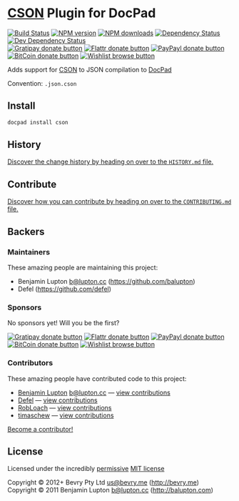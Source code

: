 # [CSON](https://github.com/bevry/cson) Plugin for DocPad

<!-- BADGES/ -->

[![Build Status](https://img.shields.io/travis/docpad/docpad-plugin-cson/master.svg)](http://travis-ci.org/docpad/docpad-plugin-cson "Check this project's build status on TravisCI")
[![NPM version](https://img.shields.io/npm/v/docpad-plugin-cson.svg)](https://npmjs.org/package/docpad-plugin-cson "View this project on NPM")
[![NPM downloads](https://img.shields.io/npm/dm/docpad-plugin-cson.svg)](https://npmjs.org/package/docpad-plugin-cson "View this project on NPM")
[![Dependency Status](https://img.shields.io/david/docpad/docpad-plugin-cson.svg)](https://david-dm.org/docpad/docpad-plugin-cson)
[![Dev Dependency Status](https://img.shields.io/david/dev/docpad/docpad-plugin-cson.svg)](https://david-dm.org/docpad/docpad-plugin-cson#info=devDependencies)<br/>
[![Gratipay donate button](https://img.shields.io/gratipay/docpad.svg)](https://www.gratipay.com/docpad/ "Donate weekly to this project using Gratipay")
[![Flattr donate button](https://img.shields.io/badge/flattr-donate-yellow.svg)](http://flattr.com/thing/344188/balupton-on-Flattr "Donate monthly to this project using Flattr")
[![PayPayl donate button](https://img.shields.io/badge/paypal-donate-yellow.svg)](https://www.paypal.com/cgi-bin/webscr?cmd=_s-xclick&hosted_button_id=QB8GQPZAH84N6 "Donate once-off to this project using Paypal")
[![BitCoin donate button](https://img.shields.io/badge/bitcoin-donate-yellow.svg)](https://coinbase.com/checkouts/9ef59f5479eec1d97d63382c9ebcb93a "Donate once-off to this project using BitCoin")
[![Wishlist browse button](https://img.shields.io/badge/wishlist-donate-yellow.svg)](http://amzn.com/w/2F8TXKSNAFG4V "Buy an item on our wishlist for us")

<!-- /BADGES -->


Adds support for [CSON](https://github.com/bevry/cson) to JSON compilation to [DocPad](https://docpad.org)

Convention:  `.json.cson`


## Install

``` bash
docpad install cson
```

<!-- HISTORY/ -->

## History
[Discover the change history by heading on over to the `HISTORY.md` file.](https://github.com/docpad/docpad-plugin-cson/blob/master/HISTORY.md#files)

<!-- /HISTORY -->


<!-- CONTRIBUTE/ -->

## Contribute

[Discover how you can contribute by heading on over to the `CONTRIBUTING.md` file.](https://github.com/docpad/docpad-plugin-cson/blob/master/CONTRIBUTING.md#files)

<!-- /CONTRIBUTE -->


<!-- BACKERS/ -->

## Backers

### Maintainers

These amazing people are maintaining this project:

- Benjamin Lupton <b@lupton.cc> (https://github.com/balupton)
- Defel (https://github.com/defel)

### Sponsors

No sponsors yet! Will you be the first?

[![Gratipay donate button](https://img.shields.io/gratipay/docpad.svg)](https://www.gratipay.com/docpad/ "Donate weekly to this project using Gratipay")
[![Flattr donate button](https://img.shields.io/badge/flattr-donate-yellow.svg)](http://flattr.com/thing/344188/balupton-on-Flattr "Donate monthly to this project using Flattr")
[![PayPayl donate button](https://img.shields.io/badge/paypal-donate-yellow.svg)](https://www.paypal.com/cgi-bin/webscr?cmd=_s-xclick&hosted_button_id=QB8GQPZAH84N6 "Donate once-off to this project using Paypal")
[![BitCoin donate button](https://img.shields.io/badge/bitcoin-donate-yellow.svg)](https://coinbase.com/checkouts/9ef59f5479eec1d97d63382c9ebcb93a "Donate once-off to this project using BitCoin")
[![Wishlist browse button](https://img.shields.io/badge/wishlist-donate-yellow.svg)](http://amzn.com/w/2F8TXKSNAFG4V "Buy an item on our wishlist for us")

### Contributors

These amazing people have contributed code to this project:

- [Benjamin Lupton](https://github.com/balupton) <b@lupton.cc> — [view contributions](https://github.com/docpad/docpad-plugin-cson/commits?author=balupton)
- [Defel](https://github.com/defel) — [view contributions](https://github.com/docpad/docpad-plugin-cson/commits?author=defel)
- [RobLoach](https://github.com/RobLoach) — [view contributions](https://github.com/docpad/docpad-plugin-cson/commits?author=RobLoach)
- [timaschew](https://github.com/timaschew) — [view contributions](https://github.com/docpad/docpad-plugin-cson/commits?author=timaschew)

[Become a contributor!](https://github.com/docpad/docpad-plugin-cson/blob/master/CONTRIBUTING.md#files)

<!-- /BACKERS -->


<!-- LICENSE/ -->

## License

Licensed under the incredibly [permissive](http://en.wikipedia.org/wiki/Permissive_free_software_licence) [MIT license](http://creativecommons.org/licenses/MIT/)

Copyright &copy; 2012+ Bevry Pty Ltd <us@bevry.me> (http://bevry.me)
<br/>Copyright &copy; 2011 Benjamin Lupton <b@lupton.cc> (http://balupton.com)

<!-- /LICENSE -->


